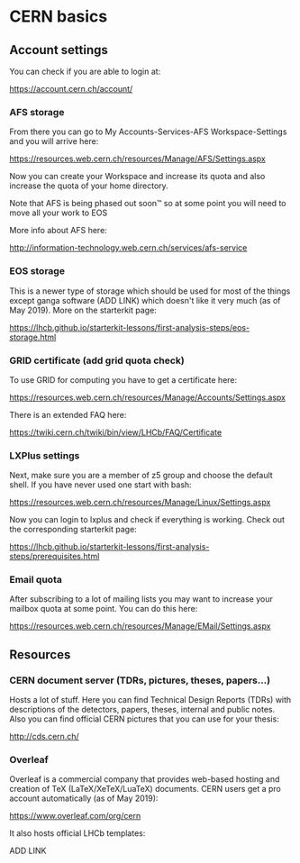 # CERN basics

## Account settings

You can check if you are able to login at:

<https://account.cern.ch/account/>

### AFS storage

From there you can go to My Accounts-Services-AFS Workspace-Settings and you will arrive here:

<https://resources.web.cern.ch/resources/Manage/AFS/Settings.aspx>

Now you can create your Workspace and increase its quota and also increase the quota of your home directory.

Note that AFS is being phased out soon™ so at some point you will need to move all your work to EOS

More info about AFS here:

<http://information-technology.web.cern.ch/services/afs-service>

### EOS storage

This is a newer type of storage which should be used for most of the things except ganga software \(ADD LINK\) which doesn't like it very much \(as of May 2019\). More on the starterkit page:

<https://lhcb.github.io/starterkit-lessons/first-analysis-steps/eos-storage.html>

### GRID certificate \(add grid quota check\)

To use GRID for computing you have to get a certificate here:

<https://resources.web.cern.ch/resources/Manage/Accounts/Settings.aspx>

There is an extended FAQ here:

<https://twiki.cern.ch/twiki/bin/view/LHCb/FAQ/Certificate>

### LXPlus settings

Next, make sure you are a member of z5 group and choose the default shell. If you have never used one start with bash:

<https://resources.web.cern.ch/resources/Manage/Linux/Settings.aspx>

Now you can login to lxplus and check if everything is working. Check out the corresponding starterkit page:

<https://lhcb.github.io/starterkit-lessons/first-analysis-steps/prerequisites.html>



### Email quota

After subscribing to a lot of mailing lists you may want to increase your mailbox quota at some point. You can do this here:

<https://resources.web.cern.ch/resources/Manage/EMail/Settings.aspx>

## Resources

### CERN document server \(TDRs, pictures, theses, papers...\)

Hosts a lot of stuff. Here you can find Technical Design Reports \(TDRs\) with descriptions of the detectors, papers, theses, internal and public notes. Also you can find official CERN pictures that you can use for your thesis:

<http://cds.cern.ch/>

### Overleaf

Overleaf is a commercial company that provides web-based hosting and creation of TeX \(LaTeX/XeTeX/LuaTeX\) documents. CERN users get a pro account automatically \(as of May 2019\):

<https://www.overleaf.com/org/cern>

It also hosts official LHCb templates:

ADD LINK

